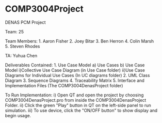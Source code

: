 # COMP3004Project
DENAS PCM Project 

Team: 25

Team Members:
	 1. Aaron Fisher
	 2. Joey Bitar
	 3. Ben Herron
	 4. Colin Marsh
	 5. Steven Rhodes

TA: Yuhua Chen

Deliverables Contained:
	1. Use Case Model
		a) Use Cases
		b) Use Case Model
			i)Collective Use Case Diagram (in Use Case folder)
			ii)Use Case Diagrams for Individual Use Cases
				(In UC diagrams folder)
	2. UML Class Diagram
	3. Sequence Diagrams
	4. Traceability Matrix
	5. Interface and Implementation Files
		(The COMP3004DenasProject folder)

To Run Implementation:
	i) Open QT and open the project by choosing COMP3004DenasProject.pro from inside 
		the COMP3004DenasProject Folder.
	ii) Click the green "Play" button in QT on the left-side panel to run simulation.
	iii) To use device, click the "ON/OFF button" to show display and begin usage.
